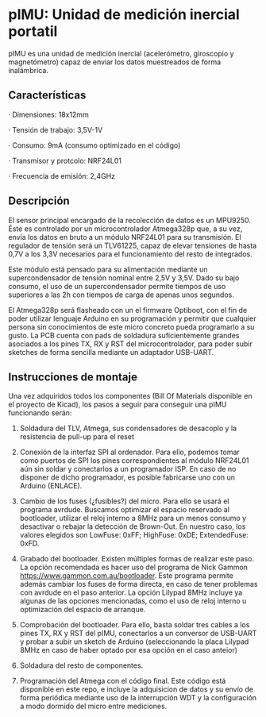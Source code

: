 # pIMU: Unidad de medición inercial portatil

pIMU es una unidad de medición inercial (acelerómetro, giroscopio y magnetómetro) capaz de enviar los datos muestreados de forma inalámbrica. 

## Características

· Dimensiones: 18x12mm

· Tensión de trabajo: 3,5V-1V

· Consumo: 9mA (consumo optimizado en el código)

· Transmisor y protcolo: NRF24L01

· Frecuencia de emisión: 2,4GHz


## Descripción

El sensor principal encargado de la recolección de datos es un MPU9250. Éste es controlado por un microcontrolador Atmega328p que, a su vez, envía los datos en bruto a un módulo NRF24L01 para su transmisión. El regulador de tensión será un TLV61225, capaz de elevar tensiones de hasta 0,7V a los 3,3V necesarios para el funcionamiento del resto de integrados.

Este módulo está pensado para su alimentación mediante un supercondensador de tensión nominal entre 2,5V y 3,5V. Dado su bajo consumo, el uso de un supercondensador permite tiempos de uso superiores a las 2h con tiempos de carga de apenas unos segundos. 

El Atmega328p será flasheado con un el firmware Optiboot, con el fin de poder utilizar lenguaje Arduino en su programación y permitir que cualquier persona sin conocimientos de este micro concreto pueda programarlo a su gusto. La PCB cuenta con pads de soldadura suficientemente grandes asociados a los pines TX, RX y RST del microcontrolador, para poder subir sketches de forma sencilla mediante un adaptador USB-UART.  

## Instrucciones de montaje

Una vez adquiridos todos los componentes (Bill Of Materials disponible en el proyecto de Kicad), los pasos a seguir para conseguir una pIMU funcionando serán:

1. Soldadura del TLV, Atmega, sus condensadores de desacoplo y la resistencia de pull-up para el reset

2. Conexión de la interfaz SPI al ordenador. Para ello, podemos tomar como puertos de SPI los pines correspondientes al módulo NRF24L01 aún sin soldar y conectarlos a un programador ISP. En caso de no disponer de dicho programador, es posible fabricarse uno con un Arduino (ENLACE).

3. Cambio de los fuses (¿fusibles?) del micro. Para ello se usará el programa avrdude. Buscamos optimizar el espacio reservado al bootloader, utilizar el reloj interno a 8MHz para un menos consumo y desactivar o rebajar la detección de Brown-Out. En nuestro caso, los valores elegidos son LowFuse: 0xFF; HighFuse: 0xDE; ExtendedFuse: 0xFD. 

4. Grabado del bootloader. Existen múltiples formas de realizar este paso. La opción recomendada es hacer uso del programa de Nick Gammon https://www.gammon.com.au/bootloader. Este programa permite además cambiar los fuses de forma directa, en caso de tener problemas con avrdude en el paso anterior. La opción Lilypad 8MHz incluye ya algunas de las opciones mencionadas, como el uso de reloj interno u optimización del espacio de arranque.

5. Comprobación del bootloader. Para ello, basta soldar tres cables a los pines TX, RX y RST del pIMU, conectarlos a un conversor de USB-UART y probar a subir un sketch de Arduino (seleccionando la placa Lilypad 8MHz en caso de haber optado por esa opción en el caso anteior)

6. Soldadura del resto de componentes.

7. Programación del Atmega con el código final. Este código está disponible en este repo, e incluye la adquisicion de datos y su envío de forma periódica mediante uso de la interrupción WDT y la configuración a modo dormido del micro entre mediciones.
